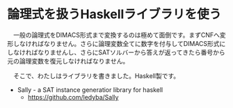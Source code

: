 # 論理式を扱うHaskellライブラリを使う

　一般の論理式をDIMACS形式まで変換するのは極めて面倒です。まずCNFへ変形しなければなりません。さらに論理変数全てに数字を付与してDIMACS形式にしなければなりませんし、さらにSATソルバーから答えが返ってきたら番号から元の論理変数を復元しなければなりません。

　そこで、わたしはライブラリを書きました。Haskell製です。

 - Sally - a SAT instance generatior library for haskell
   - https://github.com/ledyba/Sally

　
　

